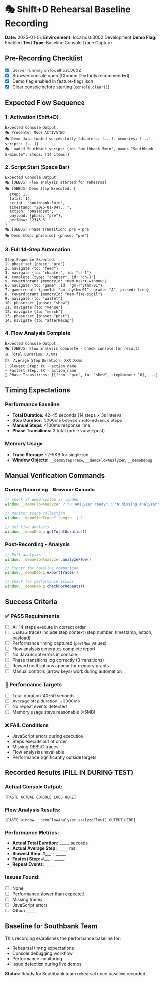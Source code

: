 # 🎭 Shift+D Rehearsal Baseline Recording

**Date:** 2025-01-04
**Environment:** localhost:3002 Development
**Demo Flag:** Enabled
**Test Type:** Baseline Console Trace Capture

## Pre-Recording Checklist
- [x] Server running on localhost:3002
- [x] Browser console open (Chrome DevTools recommended)
- [x] Demo flag enabled in feature-flags.json
- [x] Clear console before starting (`console.clear()`)

## Expected Flow Sequence

### 1. **Activation (Shift+D)**
```
Expected Console Output:
🎭 Presenter Mode ACTIVATED
🎭 Demo data loaded successfully {chapters: [...], memories: [...], scripts: [...]}
🎭 Loaded Southbank script: {id: "southbank-5min", name: "Southbank 5‑minute", steps: [14 items]}
```

### 2. **Script Start (Space Bar)**
```
Expected Console Output:
🎭 [DEBUG] Flow analysis started for rehearsal
🎭 [DEBUG] Demo Step Executed: {
  step: 1,
  total: 14,
  script: "southbank-5min",
  timestamp: "2025-01-04T...",
  action: "phase:set",
  payload: {phase: "pre"},
  perfNow: 12345.6
}
🎭 [DEBUG] Phase transition: pre → pre
🎭 Demo Step: phase:set {phase: "pre"}
```

### 3. **Full 14-Step Automation**
```
Step Sequence Expected:
1. phase:set {phase: "pre"}
2. navigate {to: "feed"}
3. navigate {to: "chapter", id: "ch-1"}
4. complete {type: "chapter", id: "ch-1"}
5. reward:grant {memoryId: "mem-heart-window"}
6. navigate {to: "game", id: "gm-rhythm-01"}
7. game:result {gameId: "gm-rhythm-01", grade: "A", passed: true}
8. reward:grant {memoryId: "mem-fire-sigil"}
9. navigate {to: "wallet"}
10. phase:set {phase: "show"}
11. navigate {to: "venue"}
12. navigate {to: "merch"}
13. phase:set {phase: "post"}
14. navigate {to: "afterRecap"}
```

### 4. **Flow Analysis Complete**
```
Expected Console Output:
🎭 [DEBUG] Flow analysis complete - check console for results
📊 Total Duration: X.XXs
⏱️  Average Step Duration: XXX.XXms
🐌 Slowest Step: #X - action_name
⚡ Fastest Step: #X - action_name
🔄 Phase Transitions: [{from: "pre", to: "show", stepNumber: 10}, ...]
```

## Timing Expectations

### **Performance Baseline**
- **Total Duration:** 42-45 seconds (14 steps × 3s interval)
- **Step Duration:** 3000ms between auto-advance steps
- **Manual Steps:** <100ms response time
- **Phase Transitions:** 3 total (pre→show→post)

### **Memory Usage**
- **Trace Storage:** ~2-5KB for single run
- **Window Objects:** `__demoStepTrace`, `__demoFlowAnalyzer`, `__demoDebug`

## Manual Verification Commands

### **During Recording - Browser Console**
```javascript
// Check if demo system is loaded
window.__demoFlowAnalyzer ? "✅ Analyzer ready" : "❌ Missing analyzer"

// Monitor trace collection
window.__demoStepTrace?.length || 0

// Get live analysis
window.__demoDebug.getTotalDuration()
```

### **Post-Recording - Analysis**
```javascript
// Full analysis
window.__demoFlowAnalyzer.analyzeFlow()

// Export for baseline comparison
window.__demoDebug.exportTraces()

// Check for performance issues
window.__demoDebug.checkForRepeats()
```

## Success Criteria

### **✅ PASS Requirements**
- [ ] All 14 steps execute in correct order
- [ ] DEBUG traces include step context (step number, timestamp, action, payload)
- [ ] Performance timing captured (`perfNow` values)
- [ ] Flow analysis generates complete report
- [ ] No JavaScript errors in console
- [ ] Phase transitions log correctly (3 transitions)
- [ ] Reward notifications appear for memory grants
- [ ] Manual controls (arrow keys) work during automation

### **🎯 Performance Targets**
- [ ] Total duration: 40-50 seconds
- [ ] Average step duration: ~3000ms
- [ ] No repeat events detected
- [ ] Memory usage stays reasonable (<5MB)

### **❌ FAIL Conditions**
- JavaScript errors during execution
- Steps execute out of order
- Missing DEBUG traces
- Flow analysis unavailable
- Performance significantly outside targets

## Recorded Results (FILL IN DURING TEST)

### **Actual Console Output:**
```
[PASTE ACTUAL CONSOLE LOGS HERE]
```

### **Flow Analysis Results:**
```
[PASTE window.__demoFlowAnalyzer.analyzeFlow() OUTPUT HERE]
```

### **Performance Metrics:**
- **Actual Total Duration:** _____ seconds
- **Actual Average Step:** _____ ms
- **Slowest Step:** #___ - _____
- **Fastest Step:** #___ - _____
- **Repeat Events:** _____

### **Issues Found:**
- [ ] None
- [ ] Performance slower than expected
- [ ] Missing traces
- [ ] JavaScript errors
- [ ] Other: _____

## Baseline for Southbank Team

This recording establishes the performance baseline for:
- Rehearsal timing expectations
- Console debugging workflow
- Performance monitoring
- Issue detection during live demos

**Status:** Ready for Southbank team rehearsal once baseline recorded.